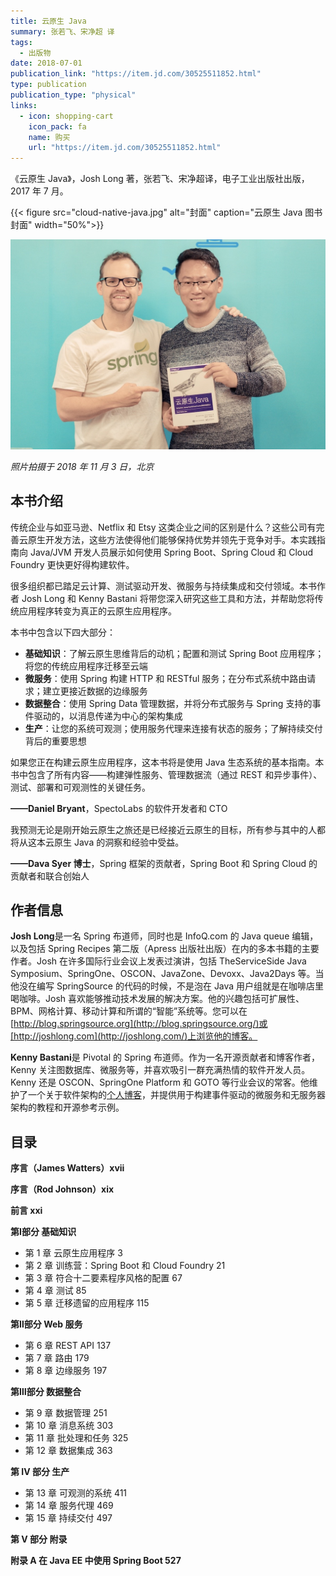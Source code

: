 ```yaml
---
title: 云原生 Java
summary: 张若飞、宋净超 译
tags:
  - 出版物
date: 2018-07-01
publication_link: "https://item.jd.com/30525511852.html"
type: publication
publication_type: "physical"
links:
  - icon: shopping-cart
    icon_pack: fa
    name: 购买
    url: "https://item.jd.com/30525511852.html"
---
```


《云原生 Java》，Josh Long 著，张若飞、宋净超译，电子工业出版社出版，2017 年 7 月。

{{< figure src="cloud-native-java.jpg" alt="封面"  caption="云原生 Java  图书封面" width="50%">}}

![Jimmy Song with Josh Long](jimmy-song-with-josh-long.jpg)

*照片拍摄于 2018 年 11 月 3 日，北京*

## 本书介绍

传统企业与如亚马逊、Netflix 和 Etsy 这类企业之间的区别是什么？这些公司有完善云原生开发方法，这些方法使得他们能够保持优势并领先于竞争对手。本实践指南向 Java/JVM 开发人员展示如何使用 Spring Boot、Spring Cloud 和 Cloud Foundry 更快更好得构建软件。

很多组织都已踏足云计算、测试驱动开发、微服务与持续集成和交付领域。本书作者 Josh Long 和 Kenny Bastani 将带您深入研究这些工具和方法，并帮助您将传统应用程序转变为真正的云原生应用程序。

本书中包含以下四大部分：

- **基础知识**：了解云原生思维背后的动机；配置和测试 Spring Boot 应用程序；将您的传统应用程序迁移至云端
- **微服务**：使用 Spring 构建 HTTP 和 RESTful 服务；在分布式系统中路由请求；建立更接近数据的边缘服务
- **数据整合**：使用 Spring Data 管理数据，并将分布式服务与 Spring 支持的事件驱动的，以消息传递为中心的架构集成
- **生产**：让您的系统可观测；使用服务代理来连接有状态的服务；了解持续交付背后的重要思想

如果您正在构建云原生应用程序，这本书将是使用 Java 生态系统的基本指南。本书中包含了所有内容——构建弹性服务、管理数据流（通过 REST 和异步事件）、测试、部署和可观测性的关键任务。

**——Daniel Bryant**，SpectoLabs 的软件开发者和 CTO

我预测无论是刚开始云原生之旅还是已经接近云原生的目标，所有参与其中的人都将从这本云原生 Java 的洞察和经验中受益。

**——Dava Syer 博士**，Spring 框架的贡献者，Spring Boot 和 Spring Cloud 的贡献者和联合创始人

## 作者信息

**Josh Long**是一名 Spring 布道师，同时也是 InfoQ.com 的 Java queue 编辑，以及包括 Spring Recipes 第二版（Apress 出版社出版）在内的多本书籍的主要作者。Josh 在许多国际行业会议上发表过演讲，包括 TheServiceSide Java Symposium、SpringOne、OSCON、JavaZone、Devoxx、Java2Days 等。当他没在编写 SpringSource 的代码的时候，不是泡在 Java 用户组就是在咖啡店里喝咖啡。Josh 喜欢能够推动技术发展的解决方案。他的兴趣包括可扩展性、BPM、网格计算、移动计算和所谓的“智能”系统等。您可以在[http://blog.springsource.org](http://blog.springsource.org/)或[http://joshlong.com](http://joshlong.com/)上浏览他的博客。

**Kenny Bastani**是 Pivotal 的 Spring 布道师。作为一名开源贡献者和博客作者，Kenny 关注图数据库、微服务等，并喜欢吸引一群充满热情的软件开发人员。Kenny 还是 OSCON、SpringOne Platform 和 GOTO 等行业会议的常客。他维护了一个关于软件架构的[个人博客](http://kennybastani.com/)，并提供用于构建事件驱动的微服务和无服务器架构的教程和开源参考示例。

## 目录

**序言（James Watters）xvii**

**序言（Rod Johnson）xix**

**前言 xxi**

**第Ⅰ部分 基础知识**

- 第 1 章 云原生应用程序 3
- 第 2 章 训练营：Spring Boot 和 Cloud Foundry 21
- 第 3 章 符合十二要素程序风格的配置 67
- 第 4 章 测试 85
- 第 5 章 迁移遗留的应用程序 115

**第Ⅱ部分 Web 服务**

- 第 6 章 REST API 137
- 第 7 章 路由 179
- 第 8 章 边缘服务 197

**第Ⅲ部分 数据整合**

- 第 9 章 数据管理 251
- 第 10 章 消息系统 303
- 第 11 章 批处理和任务 325
- 第 12 章 数据集成 363

**第 IV 部分 生产**

- 第 13 章 可观测的系统 411
- 第 14 章 服务代理 469
- 第 15 章 持续交付 497

**第 V 部分 附录**

**附录 A 在 Java EE 中使用 Spring Boot 527**
